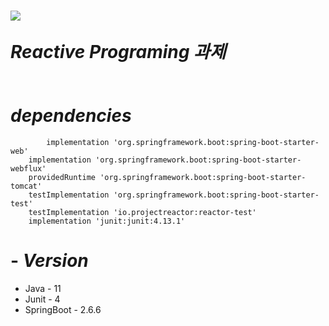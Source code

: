 <h1 style="align-content: center">
<img src="https://reactivex.io/assets/Rx_Logo_S.png" style="text-align: center">

*Reactive Programing 과제*


</h1>

# _dependencies_

```
        implementation 'org.springframework.boot:spring-boot-starter-web'
	implementation 'org.springframework.boot:spring-boot-starter-webflux'
	providedRuntime 'org.springframework.boot:spring-boot-starter-tomcat'
	testImplementation 'org.springframework.boot:spring-boot-starter-test'
	testImplementation 'io.projectreactor:reactor-test'
	implementation 'junit:junit:4.13.1'
```

# - _Version_
- Java - 11
- Junit - 4
- SpringBoot - 2.6.6
